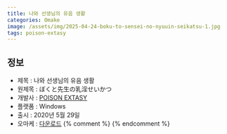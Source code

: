 ```yaml
---
title: 나와 선생님의 유음 생활
categories: Omake
image: /assets/img/2025-04-24-boku-to-sensei-no-nyuuin-seikatsu-1.jpg
tags: poison-extasy
---
```


## 정보

* 제목 : 나와 선생님의 유음 생활
* 원제목 : ぼくと先生の乳淫せいかつ
* 개발사 : [POISON EXTASY](/tags/poison-extasy)
* 플랫폼 : Windows
* 출시 : 2020년 5월 29일
* 오마케 : [다운로드](/assets/omake/boku-to-sensei-no-nyuuin-seikatsu.zip)
{% comment %}
{% endcomment %}
